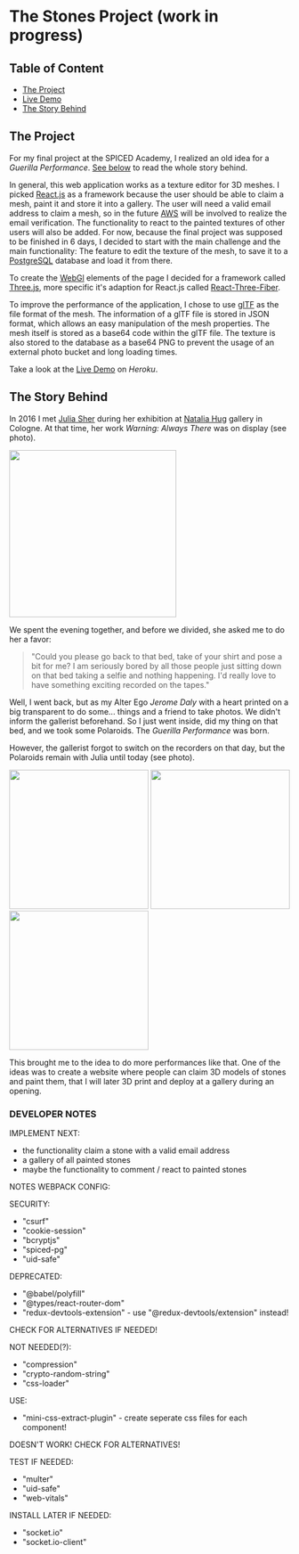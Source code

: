 # The Stones Project (work in progress)

## Table of Content

-   [The Project](#the-project)
-   [Live Demo](#live-demo)
-   [The Story Behind](#the-story-behind)

## The Project <a name="the-project"></a>

For my final project at the SPICED Academy, I realized an old idea for a _Guerilla Performance_. [See below](#the-story-behind) to read the whole story behind.

In general, this web application works as a texture editor for 3D meshes. I picked [React.js](https://reactjs.org/) as a framework because the user should be able to claim a mesh, paint it and store it into a gallery. The user will need a valid email address to claim a mesh, so in the future [AWS](https://aws.amazon.com/) will be involved to realize the email verification. The functionality to react to the painted textures of other users will also be added.
For now, because the final project was supposed to be finished in 6 days, I decided to start with the main challenge and the main functionality: The feature to edit the texture of the mesh, to save it to a [PostgreSQL](https://www.postgresql.org/) database and load it from there.

To create the [WebGl](https://en.wikipedia.org/wiki/WebGL) elements of the page I decided for a framework called [Three.js](https://threejs.org/), more specific it's adaption for React.js called [React-Three-Fiber](https://github.com/pmndrs/react-three-fiber).

To improve the performance of the application, I chose to use [glTF](https://en.wikipedia.org/wiki/GlTF) as the file format of the mesh. The information of a glTF file is stored in JSON format, which allows an easy manipulation of the mesh properties. The mesh itself is stored as a base64 code within the glTF file. The texture is also stored to the database as a base64 PNG to prevent the usage of an external photo bucket and long loading times.

Take a look at the [Live Demo](http://stones-project.herokuapp.com/) on _Heroku_. <a name="live-demo"></a>

## The Story Behind <a name="the-story-behind"></a>

In 2016 I met [Julia Sher](https://de.wikipedia.org/wiki/Julia_Scher) during her exhibition at [Natalia Hug](https://nataliahug.com/) gallery in Cologne. At that time, her work _Warning: Always There_ was on display (see photo).

<img src="https://64.media.tumblr.com/b22aa2bda21a622f8137eb21cdaa168e/tumblr_o2kbdkcx8q1s7hj73o1_1280.jpg" width="300"/>

We spent the evening together, and before we divided, she asked me to do her a favor:

> "Could you please go back to that bed, take of your shirt and pose a bit for me? I am seriously bored by all those people just sitting down on that bed taking a selfie and nothing happening. I'd really love to have something exciting recorded on the tapes."

Well, I went back, but as my Alter Ego _Jerome Daly_ with a heart printed on a big transparent to do some... things and a friend to take photos. We didn't inform the gallerist beforehand. So I just went inside, did my thing on that bed, and we took some Polaroids. The _Guerilla Performance_ was born.

However, the gallerist forgot to switch on the recorders on that day, but the Polaroids remain with Julia until today (see photo).

<img src="https://64.media.tumblr.com/39d3a909ecb363678ffdb826d92abd50/tumblr_o2v8holdFz1s7hj73o1_640.jpg" width="250"> <img src="https://64.media.tumblr.com/0b758ba6a5c60ad7e58220cd42d6db59/tumblr_o2v8holdFz1s7hj73o2_640.jpg" width="250"> <img src="https://64.media.tumblr.com/de2929ca54b78f398bf012b6d026690a/tumblr_o2v8holdFz1s7hj73o3_640.jpg" width="250">

This brought me to the idea to do more performances like that. One of the ideas was to create a website where people can claim 3D models of stones and paint them, that I will later 3D print and deploy at a gallery during an opening.

### DEVELOPER NOTES

IMPLEMENT NEXT:

-   the functionality claim a stone with a valid email address
-   a gallery of all painted stones
-   maybe the functionality to comment / react to painted stones

NOTES WEBPACK CONFIG:

SECURITY:

-   "csurf"
-   "cookie-session"
-   "bcryptjs"
-   "spiced-pg"
-   "uid-safe"

DEPRECATED:

-   "@babel/polyfill"
-   "@types/react-router-dom"
-   "redux-devtools-extension" - use "@redux-devtools/extension" instead!

CHECK FOR ALTERNATIVES IF NEEDED!

NOT NEEDED(?):

-   "compression"
-   "crypto-random-string"
-   "css-loader"

USE:

-   "mini-css-extract-plugin" - create seperate css files for each component!

DOESN'T WORK! CHECK FOR ALTERNATIVES!

TEST IF NEEDED:

-   "multer"
-   "uid-safe"
-   "web-vitals"

INSTALL LATER IF NEEDED:

-   "socket.io"
-   "socket.io-client"
